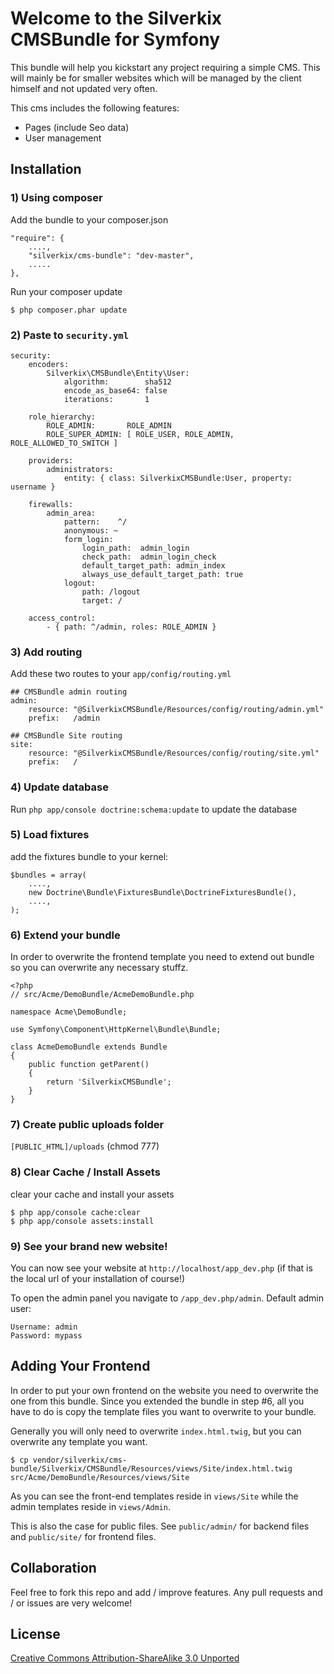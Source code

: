# Welcome to the Silverkix CMSBundle for Symfony
This bundle will help you kickstart any project requiring a simple CMS. This will mainly be for smaller websites which will be managed by the client himself and not updated very often.

This cms includes the following features:

* Pages (include Seo data)
* User management

## Installation

### 1) Using composer
Add the bundle to your composer.json

    "require": {
        ....,
        "silverkix/cms-bundle": "dev-master",
        .....
    },

Run your composer update

    $ php composer.phar update

### 2) Paste to `security.yml`
    security:
        encoders:
            Silverkix\CMSBundle\Entity\User:
                algorithm:        sha512
                encode_as_base64: false
                iterations:       1

        role_hierarchy:
            ROLE_ADMIN:       ROLE_ADMIN
            ROLE_SUPER_ADMIN: [ ROLE_USER, ROLE_ADMIN, ROLE_ALLOWED_TO_SWITCH ]

        providers:
            administrators:
                entity: { class: SilverkixCMSBundle:User, property: username }

        firewalls:
            admin_area:
                pattern:    ^/
                anonymous: ~
                form_login:
                    login_path:  admin_login
                    check_path:  admin_login_check
                    default_target_path: admin_index
                    always_use_default_target_path: true
                logout:
                    path: /logout
                    target: /

        access_control:
            - { path: ^/admin, roles: ROLE_ADMIN }

### 3) Add routing
Add these two routes to your `app/config/routing.yml`

    ## CMSBundle admin routing
    admin:
        resource: "@SilverkixCMSBundle/Resources/config/routing/admin.yml"
        prefix:   /admin

    ## CMSBundle Site routing
    site:
        resource: "@SilverkixCMSBundle/Resources/config/routing/site.yml"
        prefix:   /

### 4) Update database
Run `php app/console doctrine:schema:update` to update the database

### 5) Load fixtures
add the fixtures bundle to your kernel:

    $bundles = array(
        ....,
        new Doctrine\Bundle\FixturesBundle\DoctrineFixturesBundle(),
        ....,
    );

### 6) Extend your bundle
In order to overwrite the frontend template you need to extend out bundle so you can overwrite any necessary stuffz.

    <?php
    // src/Acme/DemoBundle/AcmeDemoBundle.php

    namespace Acme\DemoBundle;

    use Symfony\Component\HttpKernel\Bundle\Bundle;

    class AcmeDemoBundle extends Bundle
    {
        public function getParent()
        {
            return 'SilverkixCMSBundle';
        }
    }

### 7) Create public uploads folder
`[PUBLIC_HTML]/uploads` (chmod 777)

### 8) Clear Cache / Install Assets
clear your cache and install your assets

    $ php app/console cache:clear
    $ php app/console assets:install

### 9) See your brand new website!
You can now see your website at `http://localhost/app_dev.php` (if that is the local url of your installation of course!)

To open the admin panel you navigate to `/app_dev.php/admin`. Default admin user:

    Username: admin
    Password: mypass

## Adding Your Frontend
In order to put your own frontend on the website you need to overwrite the one from this bundle.
Since you extended the bundle in step #6, all you have to do is copy the template files you want to overwrite to your bundle.

Generally you will only need to overwrite `index.html.twig`, but you can overwrite any template you want.

    $ cp vendor/silverkix/cms-bundle/Silverkix/CMSBundle/Resources/views/Site/index.html.twig src/Acme/DemoBundle/Resources/views/Site

As you can see the front-end templates reside in `views/Site` while the admin templates reside in `views/Admin`.

This is also the case for public files. See `public/admin/` for backend files and `public/site/` for frontend files.

## Collaboration
Feel free to fork this repo and add / improve features.
Any pull requests and / or issues are very welcome!

## License
[Creative Commons Attribution-ShareAlike 3.0 Unported](http://creativecommons.org/licenses/by-sa/3.0/legalcode)
